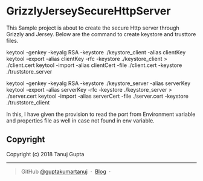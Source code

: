 # GrizzlyJerseySecureHttpServer

This Sample project is about to create the secure Http server through Grizzly and Jersey.
Below are the command to create keystore and trusttore files.

keytool -genkey -keyalg RSA -keystore ./keystore_client -alias clientKey
keytool -export -alias clientKey -rfc -keystore ./keystore_client > ./client.cert
keytool -import -alias clientCert -file ./client.cert -keystore ./truststore_server

keytool -genkey -keyalg RSA -keystore ./keystore_server -alias serverKey
keytool -export -alias serverKey -rfc -keystore ./keystore_server > ./server.cert
keytool -import -alias serverCert -file ./server.cert -keystore ./truststore_client

In this, I have given the provision to read the port from Environment variable and properties file as well in case not found in env variable.


## Copyright 

Copyright (c) 2018 Tanuj Gupta

---

> GitHub [@guptakumartanuj](https://github.com/guptakumartanuj) &nbsp;&middot;&nbsp;
> [Blog](https://guptakumartanuj.wordpress.com/) &nbsp;&middot;&nbsp;

